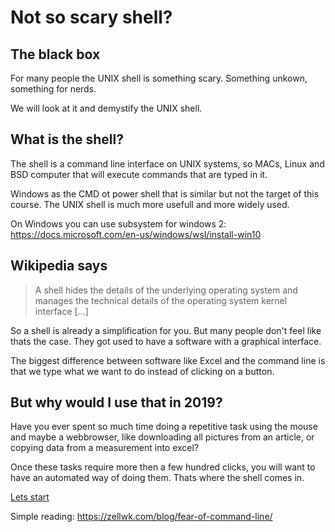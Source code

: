 # Not so scary shell?

## The black box

For many people the UNIX shell is something scary. Something unkown, 
something for nerds.

We will look at it and demystify the UNIX shell.


## What is the shell?
The shell is a command line interface on UNIX systems, so MACs, Linux and BSD
computer that will execute commands that are typed in it.

Windows as the CMD ot power shell that is similar but not the target of this
course. The UNIX shell is much more usefull and more widely used.

On Windows you can use subsystem for windows 2: https://docs.microsoft.com/en-us/windows/wsl/install-win10

## Wikipedia says

>A shell hides the details of the underlying operating system and manages the technical details of the operating system kernel interface [...]

So a shell is already a simplification for you. But many people don't feel like
thats the case. They got used to have a software with a graphical interface. 

The biggest difference between software like Excel and the command line is that
we type what we want to do instead of clicking on a button.

## But why would I use that in 2019?
Have you ever spent so much time doing a repetitive task using the mouse and 
maybe a webbrowser, like downloading all pictures from an article, or copying data from a measurement into excel?

Once these tasks require more then a few hundred clicks, you will want to have 
an automated way of doing them. Thats where the shell comes in.

[Lets start](0_opening)


Simple reading: https://zellwk.com/blog/fear-of-command-line/
